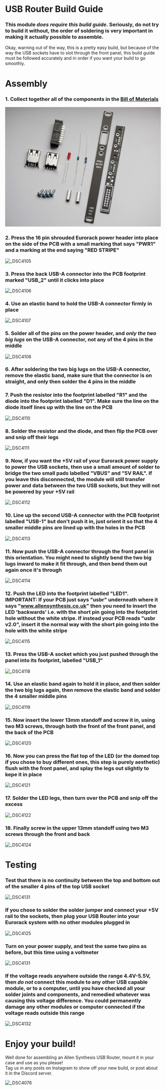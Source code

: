 # USB Router Build Guide
### This module *does require this build guide*. Seriously, do not try to build it without, the order of soldering is very important in making it actually possible to assemble.
Okay, warning out of the way, this is a pretty easy build, but because of the way the USB sockets have to slot through the front panel, this build guide must be followed accurately and in order if you want your build to go smoothly.  

# Assembly

### 1. Collect together all of the components in the [Bill of Materials](bom.md)

![all components](images/all-components.jpg)

### 2. Press the 16 pin shrouded Eurorack power header into place on the side of the PCB with a small marking that says "PWR1" and a marking at the end saying "RED STRIPE"

![_DSC4105](https://github.com/roryjamesallen/usb-router/assets/79809962/3243018a-4f2d-45cd-a506-0aef53b1af5f)

### 3. Press the back USB-A connector into the PCB footprint marked "USB_2" until it clicks into place

![_DSC4106](https://github.com/roryjamesallen/usb-router/assets/79809962/aef84ace-dccb-40e7-8b7a-4c527ae53c58)

### 4. Use an elastic band to hold the USB-A connector firmly in place

![_DSC4107](https://github.com/roryjamesallen/usb-router/assets/79809962/c63c2ad7-a73f-4de3-9865-d0fff365d938)

### 5. Solder all of the pins on the power header, and *only the two big lugs* on the USB-A connector, not any of the 4 pins in the middle

![_DSC4108](https://github.com/roryjamesallen/usb-router/assets/79809962/c3ab40ed-fe90-4945-84f8-606f8aea6d23)

### 6. After soldering the two big lugs on the USB-A connector, remove the elastic band, make sure that the connector is on straight, and only then solder the 4 pins in the middle

### 7. Push the resistor into the footprint labelled "R1" and the diode into the footprint labelled "D1". Make sure the line on the diode itself lines up with the line on the PCB

![_DSC4110](https://github.com/roryjamesallen/usb-router/assets/79809962/9e5c3eee-b105-4f20-9f9a-30a76f9d2541)

### 8. Solder the resistor and the diode, and then flip the PCB over and snip off their legs

![_DSC4111](https://github.com/roryjamesallen/usb-router/assets/79809962/f2e2f235-9988-4470-910c-1dd3f13280ff)

### 9. Now, if you want the +5V rail of your Eurorack power supply to power the USB sockets, then use a small amount of solder to bridge the two small pads labelled "VBUS" and "5V RAIL". If you leave this disconnected, the module will still transfer power and data between the two USB sockets, but they will not be powered by your +5V rail

![_DSC4112](https://github.com/roryjamesallen/usb-router/assets/79809962/c4a25dcc-277b-4c20-b052-aa347e814253)

### 10. Line up the second USB-A connector with the PCB footprint labelled "USB-1" but don't push it in, just orient it so that the 4 smaller middle pins are lined up with the holes in the PCB

![_DSC4113](https://github.com/roryjamesallen/usb-router/assets/79809962/283da137-aca8-4ac4-9bdd-6309fa30a141)

### 11. Now push the USB-A connector through the front panel in this orientation. You might need to slightly bend the two big lugs inward to make it fit through, and then bend them out again once it's through

![_DSC4114](https://github.com/roryjamesallen/usb-router/assets/79809962/0732b956-e2fb-46d8-8d0e-e7f2c372daf1)

### 12. Push the LED into the footprint labelled "LED1". IMPORTANT: If your PCB just says "usbr" underneath where it says "www.allensynthesis.co.uk" then you need to insert the LED 'backwards' i.e. with the short pin going into the footprint hole without the white stripe. If instead your PCB reads "usbr v2.0", insert it the normal way with the short pin going into the hole with the white stripe

![_DSC4115](https://github.com/roryjamesallen/usb-router/assets/79809962/334c5be2-53c0-4a91-96a0-770ce8c778d4)

### 13. Press the USB-A socket which you just pushed through the panel into its footprint, labelled "USB_1"

![_DSC4118](https://github.com/roryjamesallen/usb-router/assets/79809962/df1f5df3-e948-4335-a589-8a6704eade0f)

### 14. Use an elastic band again to hold it in place, and then solder the two big lugs again, then remove the elastic band and solder the 4 smaller middle pins

![_DSC4119](https://github.com/roryjamesallen/usb-router/assets/79809962/299b7aea-f19c-4779-8016-39a693f25d32)

### 15. Now insert the lower 13mm standoff and screw it in, using two M3 screws, through both the front of the front panel, and the back of the PCB

![_DSC4120](https://github.com/roryjamesallen/usb-router/assets/79809962/56a27f2a-065b-48ef-a81e-b7120f461307)

### 16. Now you can press the flat top of the LED (or the domed top if you chose to buy different ones, this step is purely aesthetic) flush with the front panel, and splay the legs out slightly to kepe it in place

![_DSC4121](https://github.com/roryjamesallen/usb-router/assets/79809962/570ec12a-bf8d-44f5-b3b5-9a7e707e188e)

### 17. Solder the LED legs, then turn over the PCB and snip off the excess

![_DSC4122](https://github.com/roryjamesallen/usb-router/assets/79809962/022a9789-a4be-4006-9750-3ef7ace9cb2c)

### 18. Finally screw in the upper 13mm standoff using two M3 screws through the front and back

![_DSC4124](https://github.com/roryjamesallen/usb-router/assets/79809962/937cfa63-3678-4dad-9605-43f81d6e55c2)

# Testing
### Test that there is no continuity between the top and bottom out of the smaller 4 pins of the top USB socket

![_DSC4131](https://github.com/roryjamesallen/usb-router/assets/79809962/2bfeb806-1e01-480a-ba21-e1f5f7f83a1a)

### If you chose to solder the solder jumper and connect your +5V rail to the sockets, then plug your USB Router into your Eurorack system with no other modules plugged in

![_DSC4125](https://github.com/roryjamesallen/usb-router/assets/79809962/d9a895fb-ca72-4273-b0e5-626944cb88d5)

### Turn on your power supply, and test the same two pins as before, but this time using a voltmeter

![_DSC4131](https://github.com/roryjamesallen/usb-router/assets/79809962/881c1d15-0415-442d-885f-f13cfe1309f0)

### If the voltage reads anywhere outside the range 4.4V-5.5V, then *do not* connect this module to any other USB capable module, or to a computer, until you have checked all your solder joints and components, and remedied whatever was causing this voltage difference. You could permanently damage any other modules or computer connected if the voltage reads outside this range

![_DSC4132](https://github.com/roryjamesallen/usb-router/assets/79809962/957f4297-e1fd-4ff3-85ff-2a21ccff177e)

# Enjoy your build!
Well done for assembling an Allen Synthesis USB Router, mount it in your case and use as you please!  
Tag us in any posts on Instagram to show off your new build, or post about it in the Discord server.

![_DSC4076](https://github.com/roryjamesallen/usb-router/assets/79809962/553c5197-b33d-428a-a5a9-e07cb683d33c)

